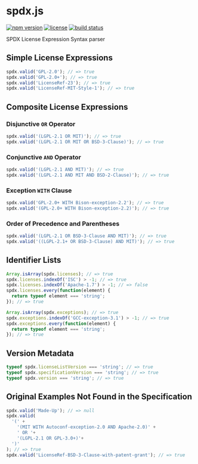 spdx.js
=======

[![npm version](https://img.shields.io/npm/v/spdx.svg)](https://www.npmjs.com/package/spdx)
[![license](https://img.shields.io/badge/license-Apache--2.0-303284.svg)](http://www.apache.org/licenses/LICENSE-2.0)
[![build status](https://img.shields.io/travis/kemitchell/spdx.js.svg)](http://travis-ci.org/kemitchell/spdx.js)

SPDX License Expression Syntax parser

<!--js
  // The fenced code blocks below are run as tests with `jsmd`.
  // The following `require` call brings the module.
  // Use `require ('spdx')` in your own code.
  var spdx = require('./');
-->

Simple License Expressions
--------------------------
```js
spdx.valid('GPL-2.0'); // => true
spdx.valid('GPL-2.0+'); // => true
spdx.valid('LicenseRef-23'); // => true
spdx.valid('LicenseRef-MIT-Style-1'); // => true
```

Composite License Expressions
-----------------------------

### Disjunctive `OR` Operator
```js
spdx.valid('(LGPL-2.1 OR MIT)'); // => true
spdx.valid('(LGPL-2.1 OR MIT OR BSD-3-Clause)'); // => true
```

### Conjunctive `AND` Operator
```js
spdx.valid('(LGPL-2.1 AND MIT)'); // => true
spdx.valid('(LGPL-2.1 AND MIT AND BSD-2-Clause)'); // => true
```

### Exception `WITH` Clause
```js
spdx.valid('GPL-2.0+ WITH Bison-exception-2.2'); // => true
spdx.valid('(GPL-2.0+ WITH Bison-exception-2.2)'); // => true
```

### Order of Precedence and Parentheses
```js
spdx.valid('(LGPL-2.1 OR BSD-3-Clause AND MIT)'); // => true
spdx.valid('((LGPL-2.1+ OR BSD-3-Clause) AND MIT)'); // => true
```

Identifier Lists
----------------
```js
Array.isArray(spdx.licenses); // => true
spdx.licenses.indexOf('ISC') > -1; // => true
spdx.licenses.indexOf('Apache-1.7') > -1; // => false
spdx.licenses.every(function(element) {
  return typeof element === 'string';
}); // => true

Array.isArray(spdx.exceptions); // => true
spdx.exceptions.indexOf('GCC-exception-3.1') > -1; // => true
spdx.exceptions.every(function(element) {
  return typeof element === 'string';
}); // => true
```

Version Metadata
----------------
```js
typeof spdx.licenseListVersion === 'string'; // => true
typeof spdx.specificationVersion === 'string'; // => true
typeof spdx.version === 'string'; // => true
```

Original Examples Not Found in the Specification
------------------------------------------------
```js
spdx.valid('Made-Up'); // => null
spdx.valid(
  '(' +
    '(MIT WITH Autoconf-exception-2.0 AND Apache-2.0)' +
    ' OR '+
    '(LGPL-2.1 OR GPL-3.0+)'+
  ')'
); // => true
spdx.valid('LicenseRef-BSD-3-Clause-with-patent-grant'); // => true
```
